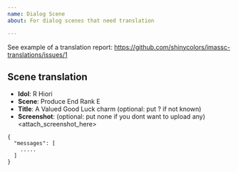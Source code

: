 ```yaml
---
name: Dialog Scene
about: For dialog scenes that need translation

---
```


See example of a translation report:
https://github.com/shinycolors/imassc-translations/issues/1

## Scene translation
* **Idol**: R Hiori
* **Scene**: Produce End Rank E
* **Title**: A Valued Good Luck charm (optional: put ? if not known)
* **Screenshot**: (optional: put none if you dont want to upload any)
<attach_screenshot_here>

```
{
  "messages": [
    .....
  ]
}
```
